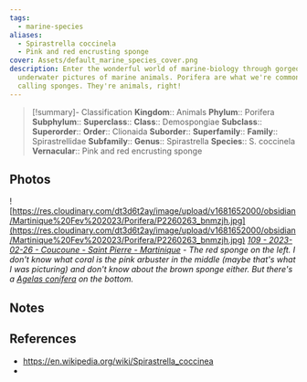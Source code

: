 ```yaml
---
tags:
  - marine-species
aliases:
  - Spirastrella coccinela
  - Pink and red encrusting sponge
cover: Assets/default_marine_species_cover.png
description: Enter the wonderful world of marine-biology through gorgeous
  underwater pictures of marine animals. Porifera are what we're commonly
  calling sponges. They're animals, right!
---
```

> [!summary]- Classification
**Kingdom**:: Animals
**Phylum**:: Porifera
**Subphylum**::
**Superclass**::
**Class**:: Demospongiae
**Subclass**::
**Superorder**::
**Order**:: Clionaida
**Suborder**::
**Superfamily**::
**Family**:: Spirastrellidae
**Subfamily**::
**Genus**:: Spirastrella
**Species**:: S. coccinela
**Vernacular**:: Pink and red encrusting sponge

## Photos
![https://res.cloudinary.com/dt3d6t2ay/image/upload/v1681652000/obsidian/Martinique%20Fev%202023/Porifera/P2260263_bnmzjh.jpg](https://res.cloudinary.com/dt3d6t2ay/image/upload/v1681652000/obsidian/Martinique%20Fev%202023/Porifera/P2260263_bnmzjh.jpg)
*[109 - 2023-02-26 - Coucoune - Saint Pierre - Martinique](109%20-%202023-02-26%20-%20Coucoune%20-%20Saint%20Pierre%20-%20Martinique.md) - The red sponge on the left. I don't know what coral is the pink arbuster in the middle (maybe that's what I was picturing) and don't know about the brown sponge either. But there's a [Agelas conifera](Agelas%20conifera%20-%20Brown%20tube%20sponge.md) on the bottom.*

## Notes

## References
- https://en.wikipedia.org/wiki/Spirastrella_coccinea
- 